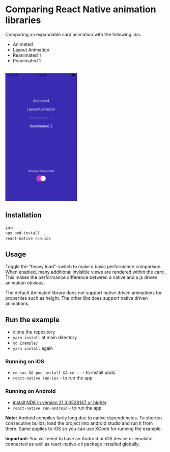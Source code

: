 # Comparing React Native animation libraries

Comparing an expandable card animation with the following libs:

- Animated
- Layout Animation
- Reanimated 1
- Reanimated 2

<br>
<img src="src/henning/screencap.gif" height="400px">

## Installation

```bash
yarn
npx pod-install
react-native run-ios
```

## Usage

Toggle the "heavy load"-switch to make a basic performance comparison. When enabled, many additional invisible views are rendered within the card. This makes the performance difference between a native and a js driven animation obvious.

The default Animated library does not support native driven animations for properties such as height. The other libs does support native driven animations.

## Run the example

- clone the repository
- `yarn install` at main directory
- `cd Example/`
- `yarn install` again

### Running on iOS

- `cd ios && pod install && cd ..` - to install pods
- `react-native run-ios` - to run the app

### Running on Android

- [install NDK in version 21.3.6528147 or higher](https://developer.android.com/studio/projects/install-ndk)
- `react-native run-android` - to run the app

**Note:** Android compiles fairly long due to native dependencies. To shorten consecutive builds, load the project into android studio and run it from there. Same applies to iOS so you can use XCode for running the example.

**Important:** You will need to have an Android or iOS device or emulator connected as well as react-native-cli package installed globally.
